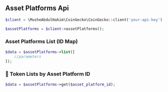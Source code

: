 ## Asset Platforms Api

```php
$client = \MusheAbdulHakim\CoinGecko\CoinGecko::client('your-api-key');

$assetPlatforms = $client->assetPlatforms();
```


### Asset Platforms List (ID Map)


```php
$data = $assetPlatforms->list([
    //parameters
]);

```


### 👑 Token Lists by Asset Platform ID


```php
$data = $assetPlatforms->get($asset_platform_id);

```